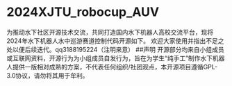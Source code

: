 # 2024XJTU_robocup_AUV
为推动水下社区开源技术交流，共同打造国内水下机器人高校交流平台，现将2024年水下机器人水中巡游赛道控制代码开源如下。
欢迎大家使用并指出不足之处以便后续迭代。qq3188195224（注明来意）
##声明
开源部分均来自小组成员或互联网资料，开源行为为小组成员自发行为，旨在为学生“纯手工”制作水下机器人提供一版相对成熟的方案，不代表任何组织/社团观点，本开源项目遵循GPL-3.0协议，请勿将其用于牟利。
